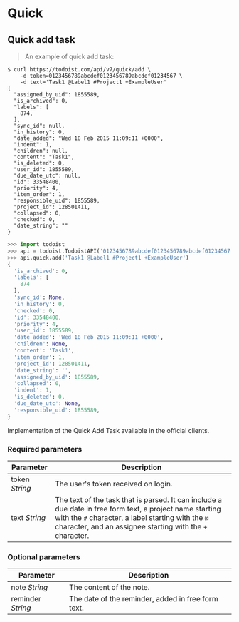 # Quick

## Quick add task

> An example of quick add task:

```shell
$ curl https://todoist.com/api/v7/quick/add \
    -d token=0123456789abcdef0123456789abcdef01234567 \
    -d text='Task1 @Label1 #Project1 +ExampleUser'
{
  "assigned_by_uid": 1855589,
  "is_archived": 0,
  "labels": [
    874,
  ],
  "sync_id": null,
  "in_history": 0,
  "date_added": "Wed 18 Feb 2015 11:09:11 +0000",
  "indent": 1,
  "children": null,
  "content": "Task1",
  "is_deleted": 0,
  "user_id": 1855589,
  "due_date_utc": null,
  "id": 33548400,
  "priority": 4,
  "item_order": 1,
  "responsible_uid": 1855589,
  "project_id": 128501411,
  "collapsed": 0,
  "checked": 0,
  "date_string": ""
}
```

```python
>>> import todoist
>>> api = todoist.TodoistAPI('0123456789abcdef0123456789abcdef01234567')
>>> api.quick.add('Task1 @Label1 #Project1 +ExampleUser')
{
  'is_archived': 0,
  'labels': [
    874
  ],
  'sync_id': None,
  'in_history': 0,
  'checked': 0,
  'id': 33548400,
  'priority': 4,
  'user_id': 1855589,
  'date_added': 'Wed 18 Feb 2015 11:09:11 +0000',
  'children': None,
  'content': 'Task1',
  'item_order': 1,
  'project_id': 128501411,
  'date_string': '',
  'assigned_by_uid': 1855589,
  'collapsed': 0,
  'indent': 1,
  'is_deleted': 0,
  'due_date_utc': None,
  'responsible_uid': 1855589,
}
```

Implementation of the Quick Add Task available in the official clients.

### Required parameters

Parameter | Description
--------- | -----------
token *String* | The user's token received on login.
text *String* | The text of the task that is parsed.  It can include a due date in free form text, a project name starting with the `#` character, a label starting with the `@` character, and an assignee starting with the `+` character.

### Optional parameters

Parameter | Description
--------- | -----------
note *String* | The content of the note.
reminder *String* | The date of the reminder, added in free form text.
